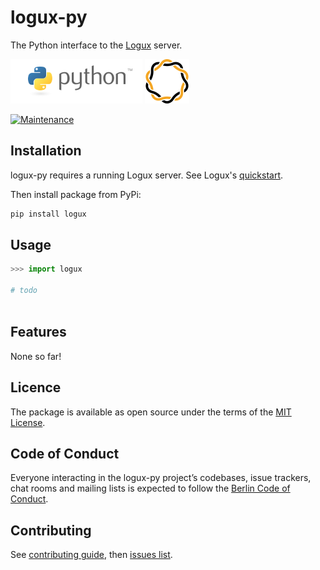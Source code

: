 # logux-py
The Python interface to the [Logux](https://github.com/logux/) server.

![python](static/python.png) ![logux](static/logux.png)

[![Maintenance](https://img.shields.io/badge/Maintained%3F-yes-green.svg)](https://GitHub.com/Naereen/StrapDown.js/graphs/commit-activity)

## Installation

logux-py requires a running Logux server.
See Logux's [quickstart](https://github.com/logux/logux-server#installation). 

Then install package from PyPi:

```bash
pip install logux
```

## Usage

```python
>>> import logux

# todo
    
```


## Features

None so far!

## Licence 

The package is available as open source under the terms of the [MIT License](LICENSE).

## Code of Conduct

Everyone interacting in the logux-py project’s codebases, issue trackers, chat rooms
and mailing lists is expected to follow the [Berlin Code of Conduct](https://berlincodeofconduct.org/).

## Contributing

See [contributing guide](CONTRIBUTING.md),
then [issues list](https://github.com/nazarov-tech/logux-py/issues).
